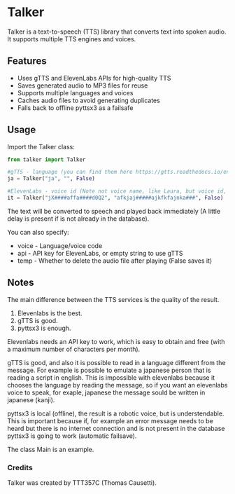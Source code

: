 # Talker

Talker is a text-to-speech (TTS) library that converts text into spoken audio. It supports multiple TTS engines and voices.

## Features

- Uses gTTS and ElevenLabs APIs for high-quality TTS
- Saves generated audio to MP3 files for reuse 
- Supports multiple languages and voices
- Caches audio files to avoid generating duplicates
- Falls back to offline pyttsx3 as a failsafe

## Usage 

Import the Talker class:

```python
from talker import Talker

#gTTS - language (you can find them here https://gtts.readthedocs.io/en/latest/module.html#module-gtts.tts) and "" (no api needed)
ja = Talker("ja", "", False)

#ElevenLabs - voice id (Note not voice name, like Laura, but voice id, that is alphanumberic) and api (this are not working examples)
it = Talker("jX####affa####d0Q2", "afkjaj#####ajkfkfajnka###", False)

```

The text will be converted to speech and played back immediately (A little delay is present if is not already in the database).

You can also specify:

- voice - Language/voice code
- api - API key for ElevenLabs, or empty string to use gTTS
- temp - Whether to delete the audio file after playing (False saves it)

## Notes

The main difference between the TTS services is the quality of the result.

1. Elevenlabs is the best.
2. gTTS is good.
3. pyttsx3 is enough.

Elevenlabs needs an API key to work, which is easy to obtain and free (with a maximum number of characters per month).

gTTS is good, and also it is possible to read in a language different from the message. For example is possible to emulate a japanese person that is reading a script in english. This is impossible with elevenlabs because it chooses the language by reading the message, so if you want an elevenlabs voice to speak, for exaple, japanese the message sould be written in japanese (kanji).

pyttsx3 is local (offline), the result is a robotic voice, but is understendable. This is important because if, for example an error message needs to be heard but there is no internet connection and is not present in the database pyttsx3 is going to work (automatic failsave).

The class Main is an example.


### Credits
Talker was created by TTT357C (Thomas Causetti).